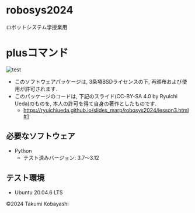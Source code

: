 # robosys2024
ロボットシステム学授業用

# plusコマンド
![test](https://github.com/Chinatsu0131/robosys2024/actions/workflows/test.yml/badge.svg)

- このソフトウェアパッケージは, 3条項BSDライセンスの下, 再頒布および使用が許可されます.
- このパッケージのコードは, 下記のスライド(CC-BY-SA 4.0 by Ryuichi Ueda)のものを, 本人の許可を得て自身の著作としたものです.
    - https://ryuichiueda.github.io/slides_marp/robosys2024/lesson3.html#1
## 必要なソフトウェア
- Python
  - テスト済みバージョン: 3.7～3.12

## テスト環境
- Ubuntu 20.04.6 LTS

©2024 Takumi Kobayashi
